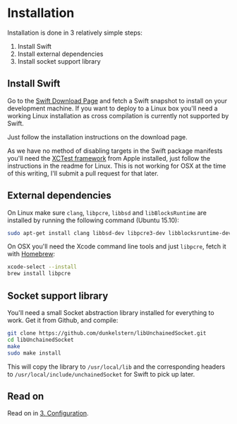 # Installation

Installation is done in 3 relatively simple steps:

1. Install Swift
2. Install external dependencies
3. Install socket support library

## Install Swift

Go to the [Swift Download Page](https://swift.org/download/) and fetch a Swift snapshot to install on your development machine. If you want to deploy to a Linux box you'll need a working Linux installation as cross compilation is currently not supported by Swift.

Just follow the installation instructions on the download page.

As we have no method of disabling targets in the Swift package manifests you'll need the [XCTest framework](https://github.com/apple/swift-corelibs-xctest) from Apple installed, just follow the instructions in the readme for Linux. This is not working for OSX at the time of this writing, I'll submit a pull request for that later.

## External dependencies

On Linux make sure `clang`, `libpcre`, `libbsd` and `libBlocksRuntime` are installed by running the following command (Ubuntu 15.10):

~~~bash
sudo apt-get install clang libbsd-dev libpcre3-dev libblocksruntime-dev
~~~

On OSX you'll need the Xcode command line tools and just `libpcre`, fetch it with [Homebrew](http://brew.sh):

~~~bash
xcode-select --install
brew install libpcre
~~~

## Socket support library

You'll need a small Socket abstraction library installed for everything to work. Get it from Github, and compile:

~~~bash
git clone https://github.com/dunkelstern/libUnchainedSocket.git
cd libUnchainedSocket
make
sudo make install
~~~

This will copy the library to `/usr/local/lib` and the corresponding headers to `/usr/local/include/unchainedSocket` for Swift to pick up later.

## Read on

Read on in [3. Configuration](config.html).